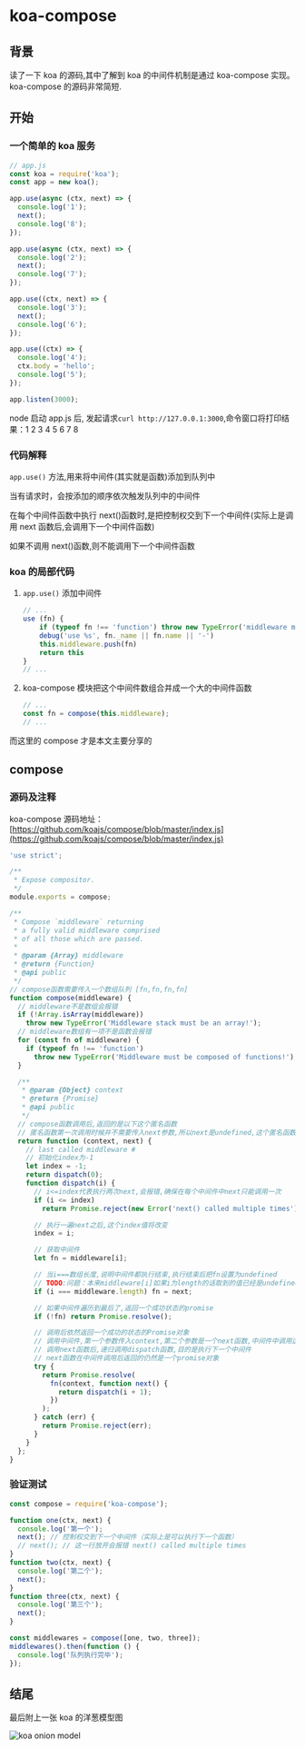 # koa-compose

## 背景

读了一下 koa 的源码,其中了解到 koa 的中间件机制是通过 koa-compose 实现。koa-compose 的源码非常简短.

## 开始

### 一个简单的 koa 服务

```js
// app.js
const koa = require('koa');
const app = new koa();

app.use(async (ctx, next) => {
  console.log('1');
  next();
  console.log('8');
});

app.use(async (ctx, next) => {
  console.log('2');
  next();
  console.log('7');
});

app.use((ctx, next) => {
  console.log('3');
  next();
  console.log('6');
});

app.use((ctx) => {
  console.log('4');
  ctx.body = 'hello';
  console.log('5');
});

app.listen(3000);
```

node 启动 app.js 后, 发起请求`curl http://127.0.0.1:3000`,命令窗口将打印结果：1 2 3 4 5 6 7 8

### 代码解释

`app.use()` 方法,用来将中间件(其实就是函数)添加到队列中

当有请求时，会按添加的顺序依次触发队列中的中间件

在每个中间件函数中执行 next()函数时,是把控制权交到下一个中间件(实际上是调用 next 函数后,会调用下一个中间件函数)

如果不调用 next()函数,则不能调用下一个中间件函数

### koa 的局部代码

1. `app.use()` 添加中间件

   ```js
   // ...
   use (fn) {
       if (typeof fn !== 'function') throw new TypeError('middleware must be a function!')
       debug('use %s', fn._name || fn.name || '-')
       this.middleware.push(fn)
       return this
   }
   // ...
   ```

1. koa-compose 模块把这个中间件数组合并成一个大的中间件函数

   ```js
   // ...
   const fn = compose(this.middleware);
   // ...
   ```

而这里的 compose 才是本文主要分享的

## compose

### 源码及注释

koa-compose 源码地址：[https://github.com/koajs/compose/blob/master/index.js](https://github.com/koajs/compose/blob/master/index.js)

```js
'use strict';

/**
 * Expose compositor.
 */
module.exports = compose;

/**
 * Compose `middleware` returning
 * a fully valid middleware comprised
 * of all those which are passed.
 *
 * @param {Array} middleware
 * @return {Function}
 * @api public
 */
// compose函数需要传入一个数组队列 [fn,fn,fn,fn]
function compose(middleware) {
  // middleware不是数组会报错
  if (!Array.isArray(middleware))
    throw new TypeError('Middleware stack must be an array!');
  // middleware数组有一项不是函数会报错
  for (const fn of middleware) {
    if (typeof fn !== 'function')
      throw new TypeError('Middleware must be composed of functions!');
  }

  /**
   * @param {Object} context
   * @return {Promise}
   * @api public
   */
  // compose函数调用后,返回的是以下这个匿名函数
  // 匿名函数第一次调用时候并不需要传入next参数,所以next是undefined,这个匿名函数返回一个promise
  return function (context, next) {
    // last called middleware #
    // 初始化index为-1
    let index = -1;
    return dispatch(0);
    function dispatch(i) {
      // i<=index代表执行两次next,会报错,确保在每个中间件中next只能调用一次
      if (i <= index)
        return Promise.reject(new Error('next() called multiple times'));

      // 执行一遍next之后,这个index值将改变
      index = i;

      // 获取中间件
      let fn = middleware[i];

      // 当i===数组长度,说明中间件都执行结束,执行结束后把fn设置为undefined
      // TODO:问题：本来middleware[i]如果i为length的话取到的值已经是undefined了,为什么要重新给fn设置为undefined呢？
      if (i === middleware.length) fn = next;

      // 如果中间件遍历到最后了,返回一个成功状态的promise
      if (!fn) return Promise.resolve();

      // 调用后依然返回一个成功的状态的Promise对象
      // 调用中间件,第一个参数传入context,第二个参数是一个next函数,中间件中调用这个next函数
      // 调用next函数后,递归调用dispatch函数,目的是执行下一个中间件
      // next函数在中间件调用后返回的仍然是一个promise对象
      try {
        return Promise.resolve(
          fn(context, function next() {
            return dispatch(i + 1);
          })
        );
      } catch (err) {
        return Promise.reject(err);
      }
    }
  };
}
```

### 验证测试

```js
const compose = require('koa-compose');

function one(ctx, next) {
  console.log('第一个');
  next(); // 控制权交到下一个中间件（实际上是可以执行下一个函数）
  // next(); // 这一行放开会报错 next() called multiple times
}
function two(ctx, next) {
  console.log('第二个');
  next();
}
function three(ctx, next) {
  console.log('第三个');
  next();
}

const middlewares = compose([one, two, three]);
middlewares().then(function () {
  console.log('队列执行完毕');
});
```

## 结尾

最后附上一张 koa 的洋葱模型图

![koa onion model](https://cdn.jsdelivr.net/gh/Jehadsama/myImages@master/images/koa-onion-model.1a72mq3lkti8.png)
